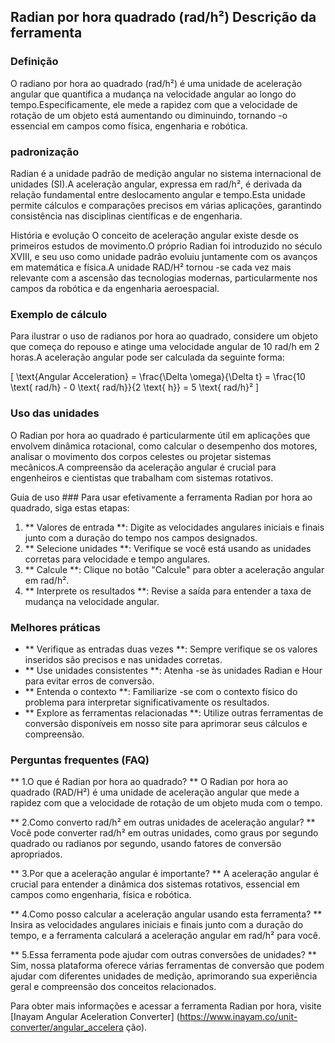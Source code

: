 ## Radian por hora quadrado (rad/h²) Descrição da ferramenta

### Definição
O radiano por hora ao quadrado (rad/h²) é uma unidade de aceleração angular que quantifica a mudança na velocidade angular ao longo do tempo.Especificamente, ele mede a rapidez com que a velocidade de rotação de um objeto está aumentando ou diminuindo, tornando -o essencial em campos como física, engenharia e robótica.

### padronização
Radian é a unidade padrão de medição angular no sistema internacional de unidades (SI).A aceleração angular, expressa em rad/h², é derivada da relação fundamental entre deslocamento angular e tempo.Esta unidade permite cálculos e comparações precisos em várias aplicações, garantindo consistência nas disciplinas científicas e de engenharia.

História e evolução
O conceito de aceleração angular existe desde os primeiros estudos de movimento.O próprio Radian foi introduzido no século XVIII, e seu uso como unidade padrão evoluiu juntamente com os avanços em matemática e física.A unidade RAD/H² tornou -se cada vez mais relevante com a ascensão das tecnologias modernas, particularmente nos campos da robótica e da engenharia aeroespacial.

### Exemplo de cálculo
Para ilustrar o uso de radianos por hora ao quadrado, considere um objeto que começa do repouso e atinge uma velocidade angular de 10 rad/h em 2 horas.A aceleração angular pode ser calculada da seguinte forma:

\[ \text{Angular Acceleration} = \frac{\Delta \omega}{\Delta t} = \frac{10 \text{ rad/h} - 0 \text{ rad/h}}{2 \text{ h}} = 5 \text{ rad/h}² \]

### Uso das unidades
O Radian por hora ao quadrado é particularmente útil em aplicações que envolvem dinâmica rotacional, como calcular o desempenho dos motores, analisar o movimento dos corpos celestes ou projetar sistemas mecânicos.A compreensão da aceleração angular é crucial para engenheiros e cientistas que trabalham com sistemas rotativos.

Guia de uso ###
Para usar efetivamente a ferramenta Radian por hora ao quadrado, siga estas etapas:
1. ** Valores de entrada **: Digite as velocidades angulares iniciais e finais junto com a duração do tempo nos campos designados.
2. ** Selecione unidades **: Verifique se você está usando as unidades corretas para velocidade e tempo angulares.
3. ** Calcule **: Clique no botão "Calcule" para obter a aceleração angular em rad/h².
4. ** Interprete os resultados **: Revise a saída para entender a taxa de mudança na velocidade angular.

### Melhores práticas
- ** Verifique as entradas duas vezes **: Sempre verifique se os valores inseridos são precisos e nas unidades corretas.
- ** Use unidades consistentes **: Atenha -se às unidades Radian e Hour para evitar erros de conversão.
- ** Entenda o contexto **: Familiarize -se com o contexto físico do problema para interpretar significativamente os resultados.
- ** Explore as ferramentas relacionadas **: Utilize outras ferramentas de conversão disponíveis em nosso site para aprimorar seus cálculos e compreensão.

### Perguntas frequentes (FAQ)

** 1.O que é Radian por hora ao quadrado? **
O Radian por hora ao quadrado (RAD/H²) é uma unidade de aceleração angular que mede a rapidez com que a velocidade de rotação de um objeto muda com o tempo.

** 2.Como converto rad/h² em outras unidades de aceleração angular? **
Você pode converter rad/h² em outras unidades, como graus por segundo quadrado ou radianos por segundo, usando fatores de conversão apropriados.

** 3.Por que a aceleração angular é importante? **
A aceleração angular é crucial para entender a dinâmica dos sistemas rotativos, essencial em campos como engenharia, física e robótica.

** 4.Como posso calcular a aceleração angular usando esta ferramenta? **
Insira as velocidades angulares iniciais e finais junto com a duração do tempo, e a ferramenta calculará a aceleração angular em rad/h² para você.

** 5.Essa ferramenta pode ajudar com outras conversões de unidades? **
Sim, nossa plataforma oferece várias ferramentas de conversão que podem ajudar com diferentes unidades de medição, aprimorando sua experiência geral e compreensão dos conceitos relacionados.

Para obter mais informações e acessar a ferramenta Radian por hora, visite [Inayam Angular Aceleration Converter] (https://www.inayam.co/unit-converter/angular_accelera ção).